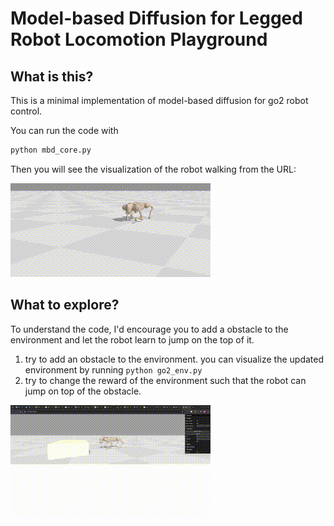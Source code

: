 # Model-based Diffusion for Legged Robot Locomotion Playground

## What is this?

This is a minimal implementation of model-based diffusion for go2 robot control. 

You can run the code with 

```bash
python mbd_core.py
```

Then you will see the visualization of the robot walking from the URL:

![image](./assets/02.gif)


## What to explore?

To understand the code, I'd encourage you to add a obstacle to the environment and let the robot learn to jump on the top of it. 

1. try to add an obstacle to the environment. you can visualize the updated environment by running `python go2_env.py`
2. try to change the reward of the environment such that the robot can jump on top of the obstacle. 

![image](./assets/01.gif)
